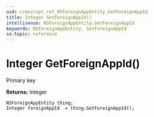 ```yaml
---
uid: crmscript_ref_NSForeignAppEntity_GetForeignAppId
title: Integer GetForeignAppId()
intellisense: NSForeignAppEntity.GetForeignAppId
keywords: NSForeignAppEntity, GetForeignAppId
so.topic: reference
---
```


# Integer GetForeignAppId()

Primary key

**Returns:** Integer

```crmscript
NSForeignAppEntity thing;
Integer foreignAppId  = thing.GetForeignAppId();
```

